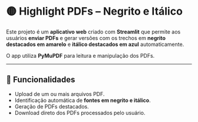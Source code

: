 # 🟡 Highlight PDFs – Negrito e Itálico

Este projeto é um **aplicativo web** criado com **Streamlit** que permite aos usuários **enviar PDFs** e gerar versões com os trechos em **negrito destacados em amarelo** e **itálico destacados em azul** automaticamente.  

O app utiliza **PyMuPDF** para leitura e manipulação dos PDFs.

---

## 🚀 Funcionalidades

- Upload de um ou mais arquivos PDF.  
- Identificação automática de **fontes em negrito e itálico**.  
- Geração de PDFs destacados.  
- Download direto dos PDFs processados pelo usuário.  